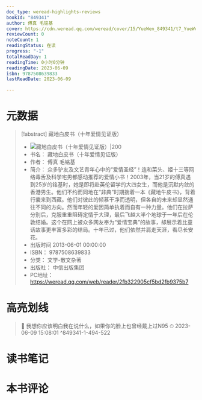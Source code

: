 ```yaml
---
doc_type: weread-highlights-reviews
bookId: "849341"
author: 傅真 毛铭基
cover: https://cdn.weread.qq.com/weread/cover/15/YueWen_849341/t7_YueWen_849341.jpg
reviewCount: 0
noteCount: 1
readingStatus: 在读
progress: "-1"
totalReadDay: 1
readingTime: 0小时0分钟
readingDate: 2023-06-09
isbn: 9787508639833
lastReadDate: 2023-06-09

---
```

# 元数据
> [!abstract] 藏地白皮书（十年爱情见证版）
> - ![ 藏地白皮书（十年爱情见证版）|200](https://cdn.weread.qq.com/weread/cover/15/YueWen_849341/t7_YueWen_849341.jpg)
> - 书名： 藏地白皮书（十年爱情见证版）
> - 作者： 傅真 毛铭基
> - 简介： 众多驴友及文艺青年心中的“爱情圣经”！连和菜头、姬十三等网络毒舌及科学宅男都感动推荐的爱情小书！2003年，当21岁的傅真遇到25岁的铭基时，她是即将赴英伦留学的大四女生，而他是沉默内敛的香港男生。他们不约而同地在“非典”时期揣着一本《藏地牛皮书》，背着行囊来到西藏。他们对彼此的倾慕干净而透明，但各自的未来却显然通往不同的方向。然而年轻的爱因简单执着而自有一种力量。他们在拉萨分别后，克服重重阻碍定情于大理，最后飞越大半个地球于一年后在伦敦结婚。这个在网上被众多网友奉为“爱情宝典”的故事，却展示着比童话故事更丰富多彩的结局。十年已过，他们依然并肩走天涯，看尽长安花。
> - 出版时间 2013-06-01 00:00:00
> - ISBN： 9787508639833
> - 分类： 文学-散文杂著
> - 出版社： 中信出版集团
> - PC地址：https://weread.qq.com/web/reader/2fb322905cf5bd2fb9375b7

# 高亮划线



> 📌 我想你应该明白我在说什么，如果你的脸上也曾经戴上过N95 
> ⏱ 2023-06-09 15:08:01 ^849341-1-494-522

# 读书笔记

# 本书评论
